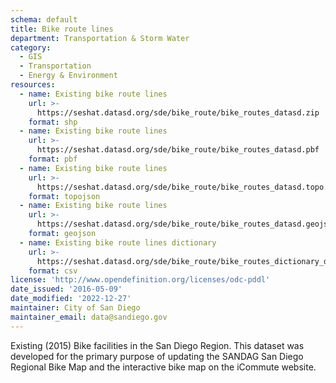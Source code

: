 ```yaml
---
schema: default
title: Bike route lines
department: Transportation & Storm Water
category:
  - GIS
  - Transportation
  - Energy & Environment
resources:
  - name: Existing bike route lines
    url: >-
      https://seshat.datasd.org/sde/bike_route/bike_routes_datasd.zip
    format: shp
  - name: Existing bike route lines
    url: >-
      https://seshat.datasd.org/sde/bike_route/bike_routes_datasd.pbf
    format: pbf
  - name: Existing bike route lines
    url: >-
      https://seshat.datasd.org/sde/bike_route/bike_routes_datasd.topo.json
    format: topojson
  - name: Existing bike route lines
    url: >-
      https://seshat.datasd.org/sde/bike_route/bike_routes_datasd.geojson
    format: geojson
  - name: Existing bike route lines dictionary
    url: >-
      https://seshat.datasd.org/sde/bike_route/bike_routes_dictionary_datasd.csv
    format: csv
license: 'http://www.opendefinition.org/licenses/odc-pddl'
date_issued: '2016-05-09'
date_modified: '2022-12-27'
maintainer: City of San Diego
maintainer_email: data@sandiego.gov
---
```

Existing (2015) Bike facilities in the San Diego Region. This dataset was developed for the primary purpose of updating the SANDAG San Diego Regional Bike Map and the interactive bike map on the iCommute website.
